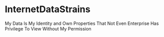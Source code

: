 # InternetDataStrains
My Data Is My Identity and Own Properties That Not Even Enterprise Has Privilege To View Without My Permission
